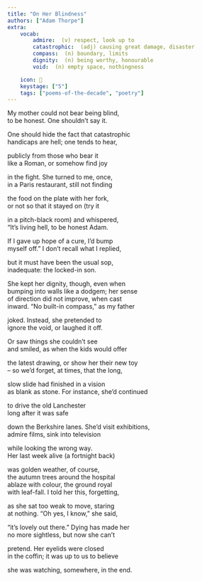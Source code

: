 ```yaml
---
title: "On Her Blindness"
authors: ["Adam Thorpe"]
extra:
    vocab:
        admire:  (v) respect, look up to
        catastrophic:  (adj) causing great damage, disaster
        compass:  (n) boundary, limits
        dignity:  (n) being worthy, honourable
        void:  (n) empty space, nothingness

    icon: 🦯
    keystage: ["5"]
    tags: ["poems-of-the-decade", "poetry"]
---
```

My mother could not bear being blind,  
to be honest. One shouldn’t say it.  
  
One should hide the fact that catastrophic  
handicaps are hell; one tends to hear,  
  
publicly from those who bear it  
like a Roman, or somehow find joy  
  
in the fight. She turned to me, once,  
in a Paris restaurant, still not finding  
  
the food on the plate with her fork,  
or not so that it stayed on (try it  
  
in a pitch-black room) and whispered,  
“It’s living hell, to be honest Adam.  
  
If I gave up hope of a cure, I’d bump  
myself off.” I don’t recall what I replied,  
  
but it must have been the usual sop,  
inadequate: the locked-in son.  
  
She kept her dignity, though, even when  
bumping into walls like a dodgem; her sense  
of direction did not improve, when cast  
inward. “No built-in compass,” as my father  
  
joked. Instead, she pretended to  
ignore the void, or laughed it off.  
  
Or saw things she couldn’t see  
and smiled, as when the kids would offer  
  
the latest drawing, or show her their new toy  
– so we’d forget, at times, that the long,  
  
slow slide had finished in a vision  
as blank as stone. For instance, she’d continued  
  
to drive the old Lanchester  
long after it was safe  
  
down the Berkshire lanes. She’d visit exhibitions,  
admire films, sink into television  
  
while looking the wrong way.  
Her last week alive (a fortnight back)  
  
was golden weather, of course,  
the autumn trees around the hospital  
ablaze with colour, the ground royal  
with leaf-fall. I told her this, forgetting,  
  
as she sat too weak to move, staring  
at nothing. “Oh yes, I know,” she said,  
  
“it’s lovely out there.” Dying has made her  
no more sightless, but now she can’t  
  
pretend. Her eyelids were closed  
in the coffin; it was up to us to believe  
  
she was watching, somewhere, in the end.

